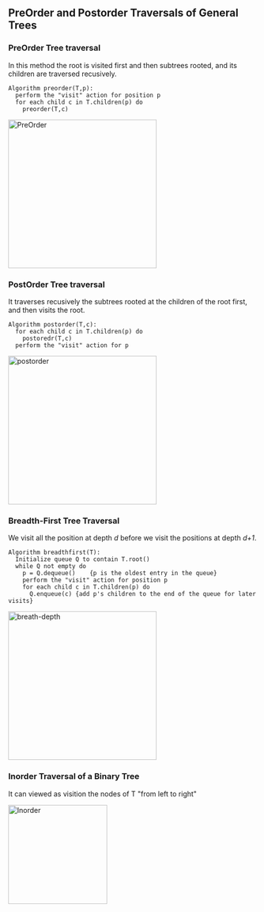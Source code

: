 ## PreOrder and Postorder Traversals of General Trees

### PreOrder Tree traversal
In this method the root is visited first and then subtrees rooted,
and its children are traversed recusively.

```
Algorithm preorder(T,p): 
  perform the "visit" action for position p
  for each child c in T.children(p) do 
    preorder(T,c)
```
<img src="https://encrypted-tbn0.gstatic.com/images?q=tbn:ANd9GcSfAPF9--Vx-1A6Gq3J85E42WtyRO8pY4NOuw&usqp=CAU" alt="PreOrder" height="300"/>

### PostOrder Tree traversal
It traverses recusively the subtrees rooted at the children of the 
root first, and then visits the root.

 ```
 Algorithm postorder(T,c): 
   for each child c in T.children(p) do 
     postoredr(T,c)
   perform the "visit" action for p
 ```
 <img src="https://s3.ap-south-1.amazonaws.com/afteracademy-server-uploads/how-to-traverse-in-a-tree-postorder-13146c73f47dcf88.png" alt="postorder" height="300"/>

### Breadth-First Tree Traversal
We visit all the position at depth *d* before we visit the positions 
at depth *d+1*.

```
Algorithm breadthfirst(T): 
  Initialize queue Q to contain T.root()
  while Q not empty do
    p = Q.dequeue()    {p is the oldest entry in the queue}
    perform the "visit" action for position p
    for each child c in T.children(p) do
      Q.enqueue(c) {add p's children to the end of the queue for later visits}
```
<img src="https://res.cloudinary.com/practicaldev/image/fetch/s--tjMTJZx2--/c_imagga_scale,f_auto,fl_progressive,h_420,q_auto,w_1000/https://dev-to-uploads.s3.amazonaws.com/uploads/articles/n28vjy9759lvwwd59j6d.png" alt="breath-depth" height="300"/>

### Inorder Traversal of a Binary Tree
It can viewed as visition the nodes of T "from left to right"

<img src="https://www.techiedelight.com/wp-content/uploads/Inorder-Traversal.png" alt="Inorder" height="200"/> 
